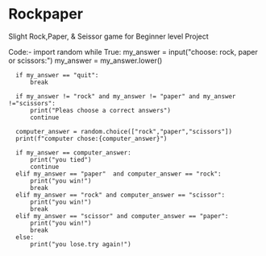 # Rockpaper
Slight Rock,Paper, &amp; Seissor game for Beginner level Project

Code:-
import random
while True:
      my_answer = input("choose: rock, paper or scissors:")
      my_answer = my_answer.lower()

      if my_answer == "quit":
          break

      if my_answer != "rock" and my_answer != "paper" and my_answer !="scissors":
          print("Pleas choose a correct answers")
          continue

      computer_answer = random.choice(["rock","paper","scissors"])
      print(f"computer chose:{computer_answer}")

      if my_answer == computer_answer:
          print("you tied")
          continue
      elif my_answer == "paper"  and computer_answer == "rock":
          print("you win!")
          break
      elif my_answer == "rock" and computer_answer == "scissor":
          print("you win!")
          break
      elif my_answer == "scissor" and computer_answer == "paper":
          print("you win!")
          break
      else:
          print("you lose.try again!")


